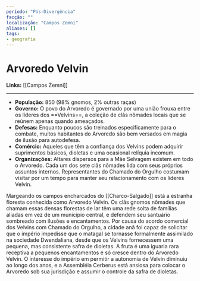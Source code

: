 ```yaml
---
período: "Pós-Divergência"
facção: ""
localização: "Campos Zemni"
aliases: []
tags:
- geografia
---
```


# **Arvoredo Velvin**

**Links:** [[Campos Zemni]]

---
- **População:** 850 (98% gnomos, 2% outras raças)
- **Governo:** O povo do Arvoredo é governado por uma união frouxa entre os líderes dos ==Velvins==, a coleção de clãs nômades locais que se reúnem apenas quando ameaçados.
- **Defesas:** Enquanto poucos são treinados especificamente para o combate, muitos habitantes do Arvoredo são bem versados em magia de ilusão para autodefesa.
- **Comércio:** Aqueles que têm a confiança dos Velvins podem adquirir suprimentos básicos, dioletas e uma ocasional relíquia incomum.
- **Organizações:** Altares dispersos para a Mãe Selvagem existem em todo o Arvoredo. Cada um dos sete clãs nômades lida com seus próprios assuntos internos. Representantes do Chamado do Orgulho costumam visitar por um tempo para manter seu relacionamento com os líderes Velvin.

Margeando os campos encharcados do [[Charco-Salgado]] está a estranha floresta conhecida como Arvoredo Velvin. Os clãs gnomos nômades que chamam essas densas florestas de lar têm uma rede solta de famílias aliadas em vez de um município central, e defendem seu santuário sombreado com ilusões e encantamentos. Por causa do acordo comercial dos Velvins com Chamado do Orgulho, a cidade anã foi capaz de solicitar que o império impedisse que o matagal se tornasse formalmente assimilado na sociedade Dwendaliana, desde que os Velvins fornecessem uma pequena, mas consistente safra de dioletas. A fruta é uma iguaria rara receptiva a pequenos encantamentos e só cresce dentro do Arvoredo Velvin. O interesse do império em permitir a autonomia de Velvin diminuiu ao longo dos anos, e a Assembléia Cerberus está ansiosa para colocar o Arvoredo sob sua jurisdição e assumir o controle da safra de dioletas.